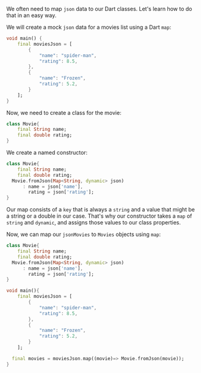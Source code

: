 We often need to map `json` data to our Dart classes. Let's learn how to do that in an easy way.

We will create a mock `json` data for a movies list using a Dart `map`:

```dart
void main() {
    final moviesJson = [
        {
            "name": "spider-man",
            "rating": 8.5,
        },
        {
            "name": "Frozen",
            "rating": 5.2,
        }
    ];
}
```

Now, we need to create a class for the movie:

```dart
class Movie{
    final String name;
    final double rating;
}
```

We create a named constructor:

```dart
class Movie{
    final String name;
    final double rating;
  Movie.fromJson(Map<String, dynamic> json)
      : name = json['name'],
        rating = json['rating'];
}
```

Our map consists of a `key` that is always a `string` and a value that might be a string or a double in our case. That's why our constructor takes a `map` of `string` and `dynamic`, and assigns those values to our class properties.

Now, we can map our `jsonMovies` to `Movies` objects using `map`:

```dart
class Movie{
    final String name;
    final double rating;
  Movie.fromJson(Map<String, dynamic> json)
      : name = json['name'],
        rating = json['rating'];
}

void main(){
    final moviesJson = [
        {
            "name": "spider-man",
            "rating": 8.5,
        },
        {
            "name": "Frozen",
            "rating": 5.2,
        }
    ];

  final movies = moviesJson.map((movie)=> Movie.fromJson(movie));
}
```
